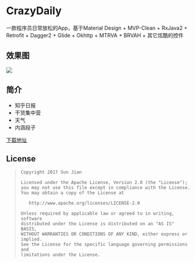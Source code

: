 # CrazyDaily
一款程序员日常放松的App，基于Material Design + MVP-Clean + RxJava2 + Retrofit + Dagger2 + Glide + Okhttp + MTRVA + BRVAH + 其它炫酷的控件

## 效果图

![](https://github.com/crazysunj/crazysunj.github.io/blob/master/img/app_crazydaily.gif)

## 简介
* 知乎日报
* 干货集中营
* 天气
* 内涵段子

[下载地址](https://www.pgyer.com/EbHS)
## License

> ```
> Copyright 2017 Sun Jian
>
> Licensed under the Apache License, Version 2.0 (the "License");
> you may not use this file except in compliance with the License.
> You may obtain a copy of the License at
>
>    http://www.apache.org/licenses/LICENSE-2.0
>
> Unless required by applicable law or agreed to in writing, software
> distributed under the License is distributed on an "AS IS" BASIS,
> WITHOUT WARRANTIES OR CONDITIONS OF ANY KIND, either express or implied.
> See the License for the specific language governing permissions and
> limitations under the License.
> ```